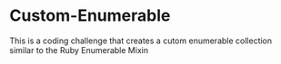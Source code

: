 # Custom-Enumerable
This is a coding challenge that creates a cutom enumerable collection similar to the Ruby Enumerable Mixin
